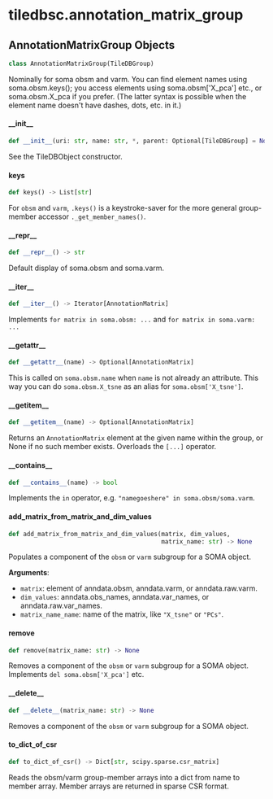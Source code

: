 <a id="tiledbsc.annotation_matrix_group"></a>

# tiledbsc.annotation\_matrix\_group

<a id="tiledbsc.annotation_matrix_group.AnnotationMatrixGroup"></a>

## AnnotationMatrixGroup Objects

```python
class AnnotationMatrixGroup(TileDBGroup)
```

Nominally for soma obsm and varm. You can find element names using soma.obsm.keys(); you access
elements using soma.obsm['X_pca'] etc., or soma.obsm.X_pca if you prefer.  (The latter syntax is
possible when the element name doesn't have dashes, dots, etc. in it.)

<a id="tiledbsc.annotation_matrix_group.AnnotationMatrixGroup.__init__"></a>

#### \_\_init\_\_

```python
def __init__(uri: str, name: str, *, parent: Optional[TileDBGroup] = None)
```

See the TileDBObject constructor.

<a id="tiledbsc.annotation_matrix_group.AnnotationMatrixGroup.keys"></a>

#### keys

```python
def keys() -> List[str]
```

For `obsm` and `varm`, `.keys()` is a keystroke-saver for the more general group-member
accessor `._get_member_names()`.

<a id="tiledbsc.annotation_matrix_group.AnnotationMatrixGroup.__repr__"></a>

#### \_\_repr\_\_

```python
def __repr__() -> str
```

Default display of soma.obsm and soma.varm.

<a id="tiledbsc.annotation_matrix_group.AnnotationMatrixGroup.__iter__"></a>

#### \_\_iter\_\_

```python
def __iter__() -> Iterator[AnnotationMatrix]
```

Implements `for matrix in soma.obsm: ...` and `for matrix in soma.varm: ...`

<a id="tiledbsc.annotation_matrix_group.AnnotationMatrixGroup.__getattr__"></a>

#### \_\_getattr\_\_

```python
def __getattr__(name) -> Optional[AnnotationMatrix]
```

This is called on `soma.obsm.name` when `name` is not already an attribute.
This way you can do `soma.obsm.X_tsne` as an alias for `soma.obsm['X_tsne']`.

<a id="tiledbsc.annotation_matrix_group.AnnotationMatrixGroup.__getitem__"></a>

#### \_\_getitem\_\_

```python
def __getitem__(name) -> Optional[AnnotationMatrix]
```

Returns an `AnnotationMatrix` element at the given name within the group, or None if no such
member exists.  Overloads the `[...]` operator.

<a id="tiledbsc.annotation_matrix_group.AnnotationMatrixGroup.__contains__"></a>

#### \_\_contains\_\_

```python
def __contains__(name) -> bool
```

Implements the `in` operator, e.g. `"namegoeshere" in soma.obsm/soma.varm`.

<a id="tiledbsc.annotation_matrix_group.AnnotationMatrixGroup.add_matrix_from_matrix_and_dim_values"></a>

#### add\_matrix\_from\_matrix\_and\_dim\_values

```python
def add_matrix_from_matrix_and_dim_values(matrix, dim_values,
                                          matrix_name: str) -> None
```

Populates a component of the `obsm` or `varm` subgroup for a SOMA object.

**Arguments**:

- `matrix`: element of anndata.obsm, anndata.varm, or anndata.raw.varm.
- `dim_values`: anndata.obs_names, anndata.var_names, or anndata.raw.var_names.
- `matrix_name_name`: name of the matrix, like `"X_tsne"` or `"PCs"`.

<a id="tiledbsc.annotation_matrix_group.AnnotationMatrixGroup.remove"></a>

#### remove

```python
def remove(matrix_name: str) -> None
```

Removes a component of the `obsm` or `varm` subgroup for a SOMA object.
Implements `del soma.obsm['X_pca']` etc.

<a id="tiledbsc.annotation_matrix_group.AnnotationMatrixGroup.__delete__"></a>

#### \_\_delete\_\_

```python
def __delete__(matrix_name: str) -> None
```

Removes a component of the `obsm` or `varm` subgroup for a SOMA object.

<a id="tiledbsc.annotation_matrix_group.AnnotationMatrixGroup.to_dict_of_csr"></a>

#### to\_dict\_of\_csr

```python
def to_dict_of_csr() -> Dict[str, scipy.sparse.csr_matrix]
```

Reads the obsm/varm group-member arrays into a dict from name to member array.
Member arrays are returned in sparse CSR format.

